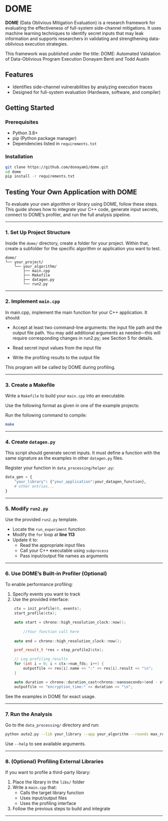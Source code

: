 # DOME


**DOME** (Data Oblivious Mitigation Evaluation) is a research framework for evaluating the effectiveness of full-system side-channel mitigations. It uses machine learning techniques to identify secret inputs that may leak information and supports researchers in validating and strengthening data-oblivious execution strategies.

This framework was published under the title:
DOME: Automated Validation of Data-Oblivious Program Execution
Donayam Benti and Todd Austin 

## Features
- Identifies side-channel vulnerabilities by analyzing execution traces
- Designed for full-system evaluation (Hardware, software, and compiler) 

## Getting Started

### Prerequisites

- Python 3.8+
- pip (Python package manager)
- Dependencies listed in `requirements.txt`

### Installation

```bash
git clone https://github.com/donayam1/dome.git
cd dome
pip install -r requirements.txt
```

## Testing Your Own Application with DOME

To evaluate your own algorithm or library using DOME, follow these steps. This guide shows how to integrate your C++ code, generate input secrets, connect to DOME’s profiler, and run the full analysis pipeline.

---

### 1. Set Up Project Structure

Inside the `dome/` directory, create a folder for your project. Within that, create a subfolder for the specific algorithm or application you want to test.

```
dome/
└── your_project/
    └── your_algorithm/
        ├── main.cpp
        ├── Makefile
        ├── datagen.py
        └── run2.py
```

---

### 2. Implement `main.cpp`

In main.cpp, implement the main function for your C++ application. It should:

- Accept at least two command-line arguments: the input file path and the output file path. You may add additional arguments as needed—this will require corresponding changes in run2.py; see Section 5 for details.

- Read secret input values from the input file

- Write the profiling results to the output file

This program will be called by DOME during profiling.

---

### 3. Create a Makefile

Write a `Makefile` to build your `main.cpp` into an executable.

Use the following format as given in one of the example projects:

Run the following command to compile:

```bash
make
```

---

### 4. Create `datagen.py`

This script should generate secret inputs. It must define a function with the same signature as the examples in other `datagen.py` files.

Register your function in `data_processing/helper.py`:

```python
data_gen = {
    "your_library": {"your_application":your_datagen_function},
    # other entries...
}
```

---

### 5. Modify `run2.py`

Use the provided `run2.py` template.

- Locate the `run_experiment` function
- Modify the `for` loop at **line 113**
- Update it to:
  - Read the appropriate input files
  - Call your C++ executable using `subprocess`
  - Pass input/output file names as arguments

---

### 6. Use DOME’s Built-in Profiler (Optional)

To enable performance profiling:

1. Specify events you want to track
2. Use the provided interface:

```cpp
    ctx = init_profile(0, events);
    start_profile(ctx);

    auto start = chrono::high_resolution_clock::now();
    
        //Your function call here 
    
    auto end = chrono::high_resolution_clock::now();

    pref_result_t *res = stop_profile2(ctx);

    // Log profiling results
    for (int i = 0; i < ctx->num_fds; i++) {
        outputfile << res[i].name << ":" << res[i].result << "\n";
    }

    auto duration = chrono::duration_cast<chrono::nanoseconds>(end - start).count();
    outputfile << "encryption_time:" << duration << "\n";

```

See the examples in DOME for exact usage.

---

### 7. Run the Analysis

Go to the `data_processing/` directory and run:

```bash
python auto2.py --lib your_library --app your_algorithm --rounds max_rounds --fast 1 
```

Use `--help` to see available arguments.

---

### 8. (Optional) Profiling External Libraries

If you want to profile a third-party library:

1. Place the library in the `libs/` folder
2. Write a `main.cpp` that:
   - Calls the target library function
   - Uses input/output files
   - Uses the profiling interface
3. Follow the previous steps to build and integrate

---

